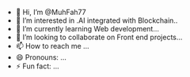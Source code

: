 - 👋 Hi, I’m @MuhFah77
- 👀 I’m interested in .AI integrated with Blockchain..
- 🌱 I’m currently learning Web development...
- 💞️ I’m looking to collaborate on Front end projects...
- 📫 How to reach me ...
- 😄 Pronouns: ...
- ⚡ Fun fact: ...

<!---
MuhFah77/MuhFah77 is a ✨ special ✨ repository because its `README.md` (this file) appears on your GitHub profile.
You can click the Preview link to take a look at your changes.
--->
